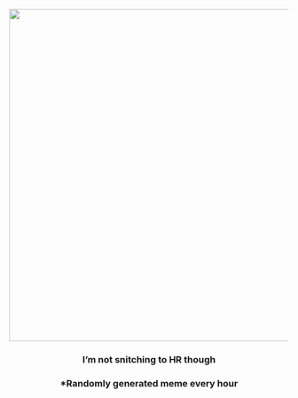 <p align="center">
        <img src="https://i.redd.it/e2rjvw07has81.jpg" width="600" height="600">
        </p>
        <h3 align="center">I’m not snitching to HR though</h3>
        <h3 align="center">*Randomly generated meme every hour</h3>
    